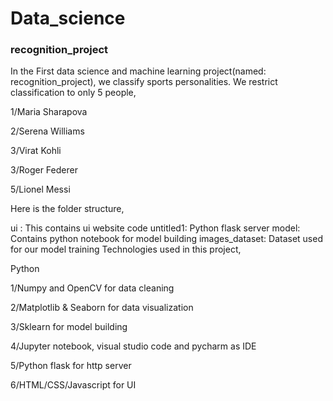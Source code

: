 # Data_science
<h3>recognition_project</h3>
In the First data science and machine learning project(named: recognition_project), we classify sports personalities. We restrict classification to only 5 people,

1/Maria Sharapova

2/Serena Williams

3/Virat Kohli

3/Roger Federer

5/Lionel Messi

Here is the folder structure,


ui : This contains ui website code
untitled1: Python flask server
model: Contains python notebook for model building
images_dataset: Dataset used for our model training
Technologies used in this project,

Python

1/Numpy and OpenCV for data cleaning

2/Matplotlib & Seaborn for data visualization

3/Sklearn for model building

4/Jupyter notebook, visual studio code and pycharm as IDE

5/Python flask for http server

6/HTML/CSS/Javascript for UI  
